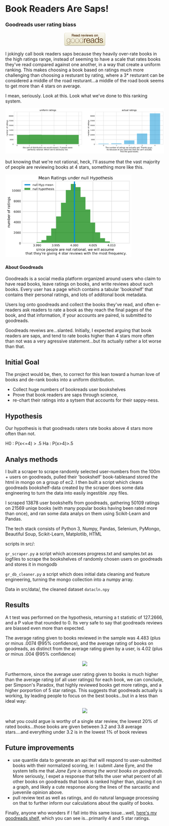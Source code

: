 # Book Readers Are Saps!
### Goodreads user rating biass
<p align="center"> 
<img src="img/goodreads-badge-read-reviews-a8508f765fac427f58da8ebf9e89721a.png">
</p>

I jokingly call book readers saps because they heavily over-rate books in the high ratings range, instead of seeming to have a scale that rates books they've read compared against one another, in a way that create a uniform ranking. This makes choosing a book based on ratings much more challenging than choosing a resturant by rating, where a 3* resturant can be considered a middle of the road resturant...a middle of the road book seems to get more than 4 stars on average. 


I mean, seriously. Look at this. Look what we've done to this ranking system. 

<p align="left">
<img src="img/Thanks_guys.png">

but knowing that we're not rational, heck, I'll assume that the vast majority of people are reviewing books at 4 stars, something more like this. 
<p align="left">
<img src="img/hypothesis_test.png" alt="drawing" width="400">
</p>

#### About Goodreads
Goodreads is a social media platform organized around users who claim to have read books, leave ratings on books, and write reviews about such books. Every user has a page which contains a tabular 'bookshelf' that contains their personal ratings, and lots of additonal book metadata.

Users log onto goodreads and collect the books they've read, and often e-readers ask readers to rate a book as they reach the final pages of the book, and that information, if your accounts are paired, is submitted to goodreads. 

Goodreads reveiws are...slanted. Initially, I expected arguing that book readers are saps, and tend to rate books higher than 4 stars more often than not was a very agressive statement...but its actually rather a lot worse than that.  


## Initial Goal

The project would be, then, to correct for this lean toward a human love of books and de-rank books into a uniform distribution. 

* Collect huge numbers of bookreads user bookshelves
* Prove that book readers are saps through science,
* re-chart their ratings into a sytsem that accounts for their sappy-ness. 

## Hypothesis
Our hypothesis is that goodreads raters rate books above 4 stars more often than not. 

H0 : P(x<=4) > .5
Ha : P(x>4)>.5

## Analys methods 
I  built a scraper to scrape randomly selected user-numbers from the 100m + users on goodreads, pulled their 'bookshelf' book-tablesand stored the html in mongo on a group of ec2. I then built a script which cleans goodreads bookshelf-data created by the scraper does some data engineering to turn the data into easily ingestible .npy files. 

I scraped 13878 user bookshelfs from goodreads, gathering 50109 ratings on 21569 uniqe books (with many popular books having been rated more than once), and ran some data analys on them using Scikit-Learn and Pandas. 



The tech stack consists of Python 3, Numpy, Pandas, Selenium, PyMongo, Beautiful Soup, Scikit-Learn, Matplotlib, HTML
 
scripts in src/:

```gr_scraper.py```
a script which accesses progress.txt and samples.txt as logfiles to scrape the bookshelves of randomly chosen users on goodreads and stores it in mongodb

```gr_db_cleaner.py```
a script which does initial data cleaning and feature engineering, turning the mongo collection into a numpy array. 

Data in src/data/, the cleaned dataset
```datacln.npy```

## Results

A t test was performed on the hypothesis, returning a t statistic of 127.2666, and a P value that rounded to 0. Its very safe to say that goodreads reviews are biassed even more than expected. 


The average rating given to books reviewed in the sample was 4.483 (plus or minus .0074 @95% confidence), and the average rating of books on goodreads, as distinct from the average rating given by a user, is 4.02 (plus or minus .004 @95% confidence)

<p align="center">
<img src="img/simpsons_paradox.png">
</p>
Furthermore, since the average user rating given to books is much higher than the average rating (of all user ratings) for each book, we can conclude, per Simpson's Paradox, that highly reviewed books get more ratings, and a higher porportion of 5 star ratings. This suggests that goodreads actually is working, by leading people to focus on the best books...but in a less than ideal way:

<p align="center">
<img src="img/quantiles.png">
</p>
what you could argue is worthy of a single star review, the lowest 20% of rated books...those books are given between 3.2 and 3.8 average stars….and everything under 3.2 is in the lowest 1% of book reviews


## Future improvements
- use quantile data to generate an api that will respond to user-submitted books with their normalized scoring, ie: I submit Jane Eyre, and the system tells me that *Jane Eyre is among the worst books on goodreads*. More seriously, I expet a response that tells the user what percent of all other books on goodreads that book is ranked higher than, placing it on a graph, and likely a cute response along the lines of the sarcastic and juevenile opinion above. 
- pull review text as well as ratings, and do natural language processing on that to further inform our calculations about the quality of books. 


Finally, anyone who wonders if I fall into this same issue...well, [here's my goodreads shelf,](https://www.goodreads.com/review/list/26338733) which you can see is...primarily 4 and 5 star ratings. 

